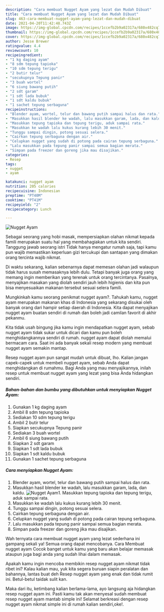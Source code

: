 ```yaml
---
description: "Cara membuat Nugget Ayam yang lezat dan Mudah Dibuat"
title: "Cara membuat Nugget Ayam yang lezat dan Mudah Dibuat"
slug: 463-cara-membuat-nugget-ayam-yang-lezat-dan-mudah-dibuat
date: 2021-04-20T11:42:48.743Z
image: https://img-global.cpcdn.com/recipes/1ccefb2b9a02317a/680x482cq70/nugget-ayam-foto-resep-utama.jpg
thumbnail: https://img-global.cpcdn.com/recipes/1ccefb2b9a02317a/680x482cq70/nugget-ayam-foto-resep-utama.jpg
cover: https://img-global.cpcdn.com/recipes/1ccefb2b9a02317a/680x482cq70/nugget-ayam-foto-resep-utama.jpg
author: Jesse Brewer
ratingvalue: 4.4
reviewcount: 10
recipeingredient:
- "1 kg daging ayam"
- "8 sdm tepung tapioka"
- "10 sdm tepung terigu"
- "2 butir telur"
- "secukupnya Tepung panir"
- "3 buah wortel"
- "6 siung bawang putih"
- "2 sdt garam"
- "1 sdt lada bubuk"
- "1 sdt kaldu bubuk"
- "1 sachet tepung serbaguna"
recipeinstructions:
- "Blender ayam, wortel, telur dan bawang putih sampai halus dan rata."
- "Masukkan hasil blender ke wadah, lalu masukkan garam, lada, dan kaldu."
- "Masukkan tepung tapioka dan tepung terigu, aduk sampai rata."
- "Masukkan ke wadah lalu kukus kurang lebih 30 menit."
- "Tunggu sampai dingin, potong sesuai selera."
- "Cairkan tepung serbaguna dengan air."
- "Celupkan nugget yang sudah di potong pada cairan tepung serbaguna."
- "Lalu masukkan pada tepung panir sampai semua bagian merata."
- "Simpan pada freezer dan goreng jika mau disajikan."
categories:
- Resep
tags:
- nugget
- ayam

katakunci: nugget ayam 
nutrition: 205 calories
recipecuisine: Indonesian
preptime: "PT40M"
cooktime: "PT41M"
recipeyield: "2"
recipecategory: Lunch

---
```



![Nugget Ayam](https://img-global.cpcdn.com/recipes/1ccefb2b9a02317a/680x482cq70/nugget-ayam-foto-resep-utama.jpg)

Sebagai seorang yang hobi masak, mempersiapkan olahan nikmat kepada famili merupakan suatu hal yang membahagiakan untuk kita sendiri. Tanggung jawab seorang istri Tidak hanya mengatur rumah saja, tapi kamu pun wajib memastikan keperluan gizi tercukupi dan santapan yang dimakan orang tercinta wajib nikmat.

Di waktu  sekarang, kalian sebenarnya dapat memesan olahan jadi walaupun tidak harus susah memasaknya lebih dulu. Tetapi banyak juga orang yang memang ingin memberikan yang terenak untuk orang tercintanya. Pasalnya, menyajikan masakan yang diolah sendiri jauh lebih higienis dan kita pun bisa menyesuaikan makanan tersebut sesuai selera famili. 



Mungkinkah kamu seorang penikmat nugget ayam?. Tahukah kamu, nugget ayam merupakan makanan khas di Indonesia yang sekarang disukai oleh banyak orang dari hampir setiap daerah di Indonesia. Kita dapat menyajikan nugget ayam buatan sendiri di rumah dan boleh jadi camilan favorit di akhir pekanmu.

Kita tidak usah bingung jika kamu ingin mendapatkan nugget ayam, sebab nugget ayam tidak sukar untuk dicari dan kamu pun boleh menghidangkannya sendiri di rumah. nugget ayam dapat diolah memalui bermacam cara. Saat ini ada banyak sekali resep modern yang membuat nugget ayam semakin mantap.

Resep nugget ayam pun sangat mudah untuk dibuat, lho. Kalian jangan capek-capek untuk membeli nugget ayam, sebab Anda dapat menghidangkan di rumahmu. Bagi Anda yang mau menyajikannya, inilah resep untuk membuat nugget ayam yang lezat yang bisa Anda hidangkan sendiri.

<!--inarticleads1-->

##### Bahan-bahan dan bumbu yang dibutuhkan untuk menyiapkan Nugget Ayam:

1. Gunakan 1 kg daging ayam
1. Ambil 8 sdm tepung tapioka
1. Sediakan 10 sdm tepung terigu
1. Ambil 2 butir telur
1. Siapkan secukupnya Tepung panir
1. Sediakan 3 buah wortel
1. Ambil 6 siung bawang putih
1. Siapkan 2 sdt garam
1. Siapkan 1 sdt lada bubuk
1. Siapkan 1 sdt kaldu bubuk
1. Gunakan 1 sachet tepung serbaguna




<!--inarticleads2-->

##### Cara menyiapkan Nugget Ayam:

1. Blender ayam, wortel, telur dan bawang putih sampai halus dan rata.
1. Masukkan hasil blender ke wadah, lalu masukkan garam, lada, dan kaldu.
<img src="https://img-global.cpcdn.com/steps/f55f1a69cb47263b/160x128cq70/nugget-ayam-langkah-memasak-2-foto.jpg" alt="Nugget Ayam">1. Masukkan tepung tapioka dan tepung terigu, aduk sampai rata.
1. Masukkan ke wadah lalu kukus kurang lebih 30 menit.
1. Tunggu sampai dingin, potong sesuai selera.
1. Cairkan tepung serbaguna dengan air.
1. Celupkan nugget yang sudah di potong pada cairan tepung serbaguna.
1. Lalu masukkan pada tepung panir sampai semua bagian merata.
1. Simpan pada freezer dan goreng jika mau disajikan.




Wah ternyata cara membuat nugget ayam yang lezat sederhana ini gampang sekali ya! Semua orang dapat mencobanya. Cara Membuat nugget ayam Cocok banget untuk kamu yang baru akan belajar memasak ataupun juga bagi anda yang sudah lihai dalam memasak.

Apakah kamu ingin mencoba membikin resep nugget ayam nikmat tidak ribet ini? Kalau kalian mau, yuk kita segera buruan siapin peralatan dan bahannya, lantas buat deh Resep nugget ayam yang enak dan tidak rumit ini. Betul-betul taidak sulit kan. 

Maka dari itu, ketimbang kalian berlama-lama, ayo langsung aja hidangkan resep nugget ayam ini. Pasti kamu tak akan menyesal sudah membuat resep nugget ayam mantab simple ini! Selamat berkreasi dengan resep nugget ayam nikmat simple ini di rumah kalian sendiri,oke!.


